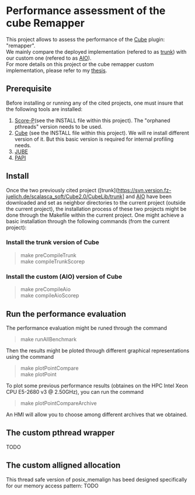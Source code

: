# Performance assessment of the cube Remapper
This project allows to assess the performance of the [Cube](http://www.scalasca.org/software/cube-4.x/download.html) plugin: "remapper".</br>
We mainly compare the deployed implementation (refered to as [trunk](https://svn.version.fz-juelich.de/scalasca_soft/Cube2.0/CubeLib/trunk)) with our custom one (refered to as [AIO](https://svn.version.fz-juelich.de/scalasca_soft/Cube2.0/CubeLib/branches/DEV-SL-AIO)). </br>
For more details on this project or the cube remapper custom implementation, please refer to my [thesis](https://trac.version.fz-juelich.de/scalasca_docs/browser/Theses/2017/sidlakhdar/Thesis/main.pdf).

## Prerequisite
Before installing or running any of the cited projects, one must insure that the following tools are installed:
  1. [Score-P](http://www.vi-hps.org/projects/score-p/)(see the INSTALL file within this project).  The "orphaned pthreads" version needs to be used.</br>
  2. [Cube](http://www.scalasca.org/software/cube-4.x/download.html) (see the INSTALL file within this project).  We will re install different version of it.   But this basic version is required for internal profiling needs.</br>
  3. [JUBE](http://www.fz-juelich.de/ias/jsc/EN/Expertise/Support/Software/JUBE/JUBE2/_node.html)</br>
  4. [PAPI](http://icl.cs.utk.edu/papi/index.html) </br>

## Install
Once the two previously cited project ([trunk](https://svn.version.fz-juelich.de/scalasca_soft/Cube2.0/CubeLib/trunk] and [AIO](https://svn.version.fz-juelich.de/scalasca_soft/Cube2.0/CubeLib/branches/DEV-SL-AIO]) have been downloaded and set as neighbor directories to the current project (outside the current project), the installation process of these two projects might be done through the Makefile within the current project.   One might achieve a basic installation through the following commands (from the current project):

### Install the trunk version of Cube
>make preCompileTrunk   </br>
>make compileTrunkScorep </br> 

### Install the custom (AIO) version of Cube
>make preCompileAio        </br>
>make compileAioScorep     </br>

## Run the performance evaluation
The performance evaluation might be runed through the command </br>
>make runAllBenchmark </br>

Then the results might be ploted through different graphical representations using the command </br>
>make plotPointCompare </br>
>make plotPoint </br>

To plot some previous performance results (obtaines on the HPC Intel Xeon CPU E5-2680 v3 @ 2.50GHz), you can run the command </br>
>make plotPointCompareArchive

An HMI will allow you to choose among different archives that we obtained.

## The custom pthread wrapper
TODO

## The custom alligned allocation
This thread safe version of posix_memalign has beed designed specifically for our memory access pattern:
TODO